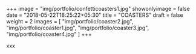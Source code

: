 +++
image = "img/portfolio/confetticoasters1.jpg"
showonlyimage = false
date = "2018-05-22T18:25:22+05:30"
title = "COASTERS"
draft = false
weight = 2
images = [ "img/portfolio/coaster2.jpg", "img/portfolio/coaster1.jpg", "img/portfolio/coaster3.jpg", "img/portfolio/coaster4.jpg" ]
+++
<!--more-->

xxx